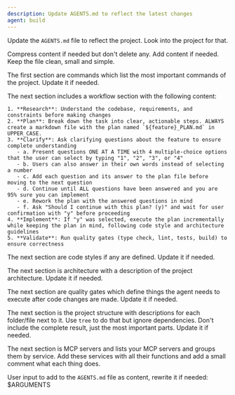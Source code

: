 ```yaml
---
description: Update AGENTS.md to reflect the latest changes
agent: build
---
```


Update the `AGENTS.md` file to reflect the project. Look into the project for that.

Compress content if needed but don't delete any. Add content if needed. Keep the file clean, small and simple.

The first section are commands which list the most important commands of the project. Update it if needed.

The next section includes a workflow section with the following content:

```
1. **Research**: Understand the codebase, requirements, and constraints before making changes
2. **Plan**: Break down the task into clear, actionable steps. ALWAYS create a markdown file with the plan named `${feature}_PLAN.md` in UPPER_CASE.
3. **Clarify**: Ask clarifying questions about the feature to ensure complete understanding
   - a. Present questions ONE AT A TIME with 4 multiple-choice options that the user can select by typing "1", "2", "3", or "4"
   - b. Users can also answer in their own words instead of selecting a number
   - c. Add each question and its answer to the plan file before moving to the next question
   - d. Continue until ALL questions have been answered and you are 95% sure you can implement
   - e. Rework the plan with the answered questions in mind
   - f. Ask "Should I continue with this plan? (y)" and wait for user confirmation with "y" before proceeding
4. **Implement**: If "y" was selected, execute the plan incrementally while keeping the plan in mind, following code style and architecture guidelines
5. **Validate**: Run quality gates (type check, lint, tests, build) to ensure correctness
```

The next section are code styles if any are defined. Update it if needed.

The next section is architecture with a description of the project architecture. Update it if needed.

The next section are quality gates which define things the agent needs to execute after code changes are made. Update it if needed.

The next section is the project structure with descriptions for each folder/file next to it. Use `tree` to do that but ignore dependencies. Don't include the complete result, just the most important parts. Update it if needed.

The next section is MCP servers and lists your MCP servers and groups them by service. Add these services with all their functions and add a small comment what each thing does.

User input to add to the `AGENTS.md` file as content, rewrite it if needed:
$ARGUMENTS
